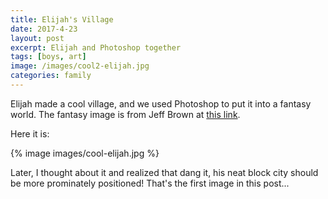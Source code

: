 ```yaml
---
title: Elijah's Village
date: 2017-4-23
layout: post
excerpt: Elijah and Photoshop together
tags: [boys, art]
image: /images/cool2-elijah.jpg
categories: family
---
```


Elijah made a cool village, and we used Photoshop to put it into a fantasy
world.  The fantasy image is from Jeff Brown
at <a href="https://wall.alphacoders.com/big.php?i=579897">this link</a>.

Here it is:

{% image images/cool-elijah.jpg %}

Later, I thought about it and realized that dang it, his neat block city
should be more prominately positioned! That's the first image in this post...


